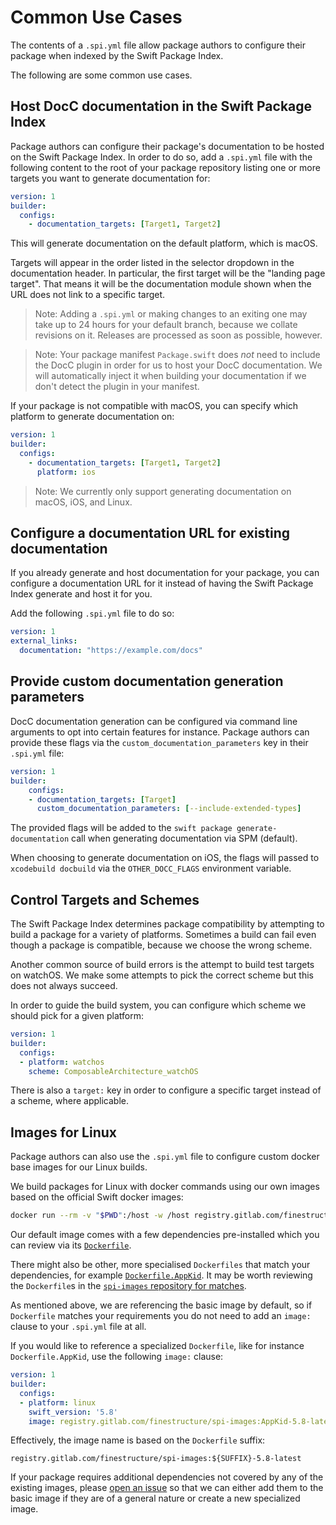 # Common Use Cases

The contents of a `.spi.yml` file allow package authors to configure their package when indexed by the Swift Package Index.

The following are some common use cases.


## Host DocC documentation in the Swift Package Index

Package authors can configure their package's documentation to be hosted on the Swift Package Index. In order to do so, add a `.spi.yml` file with the following content to the root of your package repository listing one or more targets you want to generate documentation for:

```yaml
version: 1
builder:
  configs:
    - documentation_targets: [Target1, Target2]
```

This will generate documentation on the default platform, which is macOS.

Targets will appear in the order listed in the selector dropdown in the documentation header. In particular, the first target will be the "landing page target". That means it will be the documentation module shown when the URL does not link to a specific target.

> Note: Adding a `.spi.yml` or making changes to an exiting one may take up to 24 hours for your default branch, because we collate revisions on it. Releases are processed as soon as possible, however.

> Note: Your package manifest `Package.swift` does *not* need to include the DocC plugin in order for us to host your DocC documentation. We will automatically inject it when building your documentation if we don't detect the plugin in your manifest.

If your package is not compatible with macOS, you can specify which platform to generate documentation on:

```yaml
version: 1
builder:
  configs:
    - documentation_targets: [Target1, Target2]
      platform: ios
```

> Note: We currently only support generating documentation on macOS, iOS, and Linux.


## Configure a documentation URL for existing documentation

If you already generate and host documentation for your package, you can configure a documentation URL for it instead of having the Swift Package Index generate and host it for you.

Add the following `.spi.yml` file to do so:

```yaml
version: 1
external_links:
  documentation: "https://example.com/docs"
```

## Provide custom documentation generation parameters

DocC documentation generation can be configured via command line arguments to opt into certain features for instance. Package authors can provide these flags via the `custom_documentation_parameters` key in their `.spi.yml` file:

```yml
version: 1
builder:
    configs:
    - documentation_targets: [Target]
      custom_documentation_parameters: [--include-extended-types]
```

The provided flags will be added to the `swift package generate-documentation` call when generating documentation via SPM (default).

When choosing to generate documentation on iOS, the flags will passed to `xcodebuild docbuild` via the `OTHER_DOCC_FLAGS` environment variable.

## Control Targets and Schemes

The Swift Package Index determines package compatibility by attempting to build a package for a variety of platforms. Sometimes a build can fail even though a package is compatible, because we choose the wrong scheme.

Another common source of build errors is the attempt to build test targets on watchOS. We make some attempts to pick the correct scheme but this does not always succeed.

In order to guide the build system, you can configure which scheme we should pick for a given platform:


```yaml
version: 1
builder:
  configs:
  - platform: watchos
    scheme: ComposableArchitecture_watchOS
```

There is also a `target:` key in order to configure a specific target instead of a scheme, where applicable.


## Images for Linux

Package authors can also use the `.spi.yml` file to configure custom docker base images for our Linux builds.

We build packages for Linux with docker commands using our own images based on the official Swift docker images:

```bash
docker run --rm -v "$PWD":/host -w /host registry.gitlab.com/finestructure/spi-images:basic-5.8-latest swift build
```

Our default image comes with a few dependencies pre-installed which you can review via its [`Dockerfile`](https://gitlab.com/finestructure/spi-images/-/blob/main/Dockerfile).

There might also be other, more specialised `Dockerfiles` that match your dependencies, for example [`Dockerfile.AppKid`](https://gitlab.com/finestructure/spi-images/-/blob/main/Dockerfile.AppKid). It may be worth reviewing the `Dockerfile`s in the [`spi-images` repository for matches](https://gitlab.com/finestructure/spi-images/-/tree/main).

As mentioned above, we are referencing the basic image by default, so if `Dockerfile` matches your requirements you do not need to add an `image:` clause to your `.spi.yml` file at all.

If you would like to reference a specialized `Dockerfile`, like for instance `Dockerfile.AppKid`, use the following `image:` clause:

```yaml
version: 1
builder:
  configs:
  - platform: linux
    swift_version: '5.8'
    image: registry.gitlab.com/finestructure/spi-images:AppKid-5.8-latest
```

Effectively, the image name is based on the `Dockerfile` suffix:

```
registry.gitlab.com/finestructure/spi-images:${SUFFIX}-5.8-latest
```

If your package requires additional dependencies not covered by any of the existing images, please [open an issue](https://github.com/SwiftPackageIndex/SwiftPackageIndex-Server/issues/new/choose) so that we can either add them to the basic image if they are of a general nature or create a new specialized image.
